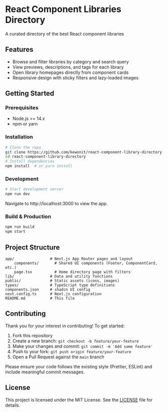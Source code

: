 # React Component Libraries Directory

A curated directory of the best React component libraries

## Features

- Browse and filter libraries by category and search query
- View previews, descriptions, and tags for each library
- Open library homepages directly from component cards
- Responsive design with sticky filters and lazy-loaded images

## Getting Started

### Prerequisites

- Node.js >= 14.x
- npm or yarn

### Installation

```bash
# Clone the repo
git clone https://github.com/kewonit/react-component-library-directory.git
cd react-component-library-directory
# Install dependencies
npm install  # or yarn install
```

### Development

```bash
# Start development server
npm run dev
```

Navigate to http://localhost:3000 to view the app.

### Build & Production

```bash
npm run build
npm start
```

## Project Structure

```
app/                # Next.js App Router pages and layout
	components/       # Shared UI components (Footer, ComponentCard, etc.)
	page.tsx          # Home directory page with filters
lib/                # Data and utility functions
public/             # Static assets (icons, images)
types/              # TypeScript type definitions
components.json     # shadcn UI config
next.config.ts      # Next.js configuration
README.md           # This file
```

## Contributing

Thank you for your interest in contributing! To get started:

1. Fork this repository
2. Create a new branch: `git checkout -b feature/your-feature`
3. Make your changes and commit: `git commit -m 'Add some feature'`
4. Push to your fork: `git push origin feature/your-feature`
5. Open a Pull Request against the `main` branch

Please ensure your code follows the existing style (Prettier, ESLint) and include meaningful commit messages.

## License

This project is licensed under the MIT License. See the [LICENSE](LICENSE) file for details.
